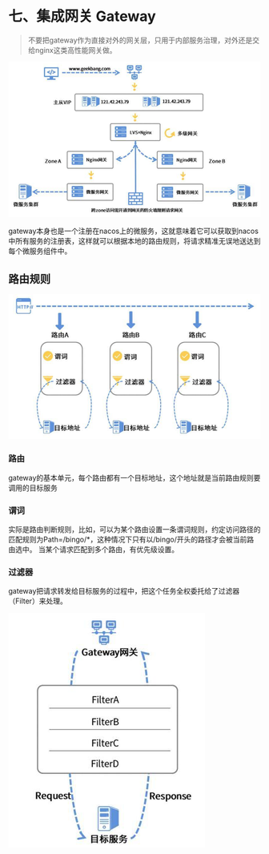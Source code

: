 # 七、集成网关 Gateway
> 不要把gateway作为直接对外的网关层，只用于内部服务治理，对外还是交给nginx这类高性能网关做。

![img.png](images/gateway.png)

gateway本身也是一个注册在nacos上的微服务，这就意味着它可以获取到nacos中所有服务的注册表，这样就可以根据本地的路由规则，将请求精准无误地送达到每个微服务组件中。
## 路由规则
![img.png](images/ruter.png)
### 路由
gateway的基本单元，每个路由都有一个目标地址，这个地址就是当前路由规则要调用的目标服务
### 谓词
实际是路由判断规则，比如，可以为某个路由设置一条谓词规则，约定访问路径的匹配规则为Path=/bingo/*，这种情况下只有以/bingo/开头的路径才会被当前路由选中。
当某个请求匹配到多个路由，有优先级设置。
### 过滤器
gateway把请求转发给目标服务的过程中，把这个任务全权委托给了过滤器（Filter）来处理。

![img.png](images/filter.png)
